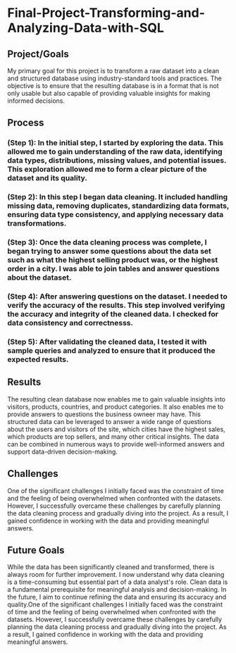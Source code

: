 # Final-Project-Transforming-and-Analyzing-Data-with-SQL

## Project/Goals
My primary goal for this project is to transform a raw dataset into a clean and structured database using industry-standard tools and practices. The objective is to ensure that the resulting database is in a format that is not only usable but also capable of providing valuable insights for making informed decisions.


## Process
### (Step 1): In the initial step, I started by exploring the data. This allowed me to gain understanding of the raw data, identifying data types, distributions, missing values, and potential issues. This exploration allowed me to form a clear picture of the dataset and its quality.

### (Step 2): In this step I began data cleaning. It included handling missing data, removing duplicates, standardizing data formats, ensuring data type consistency, and applying necessary data transformations. 

### (Step 3): Once the data cleaning process was complete, I began trying to answer some questions about the data set such as what the highest selling product was, or the highest order in a city. I was able to join tables and answer questions about the dataset.


### (Step 4): After answering questions on the dataset. I needed to verify the accuracy of the results. This step involved verifying the accuracy and integrity of the cleaned data. I checked for data consistency and correctnesss. 

### (Step 5): After validating the cleaned data, I tested it with sample queries and analyzed to ensure that it produced the expected results. 


## Results
The resulting clean database now enables me to gain valuable insights into visitors, products, countries, and product categories. It also enables me to provide answers to questions the business owneer may have.  This structured data can be leveraged to answer a wide range of questions about the users and visitors of the site, which cities have the highest sales, which products are top sellers, and many other critical insights. The data can be combined in numerous ways to provide well-informed answers and support data-driven decision-making.

## Challenges 
One of the significant challenges I initially faced was the constraint of time and the feeling of being overwhelmed when confronted with the datasets. However, I successfully overcame these challenges by carefully planning the data cleaning process and gradually diving into the project. As a result, I gained confidence in working with the data and providing meaningful answers.

## Future Goals
While the data has been significantly cleaned and transformed, there is always room for further improvement. I now understand why data cleaning is a time-consuming but essential part of a data analyst's role. Clean data is a fundamental prerequisite for meaningful analysis and decision-making. In the future, I aim to continue refining the data and ensuring its accuracy and quality.One of the significant challenges I initially faced was the constraint of time and the feeling of being overwhelmed when confronted with the datasets. However, I successfully overcame these challenges by carefully planning the data cleaning process and gradually diving into the project. As a result, I gained confidence in working with the data and providing meaningful answers. 
